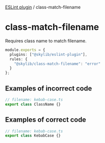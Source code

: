 [ESLint plugin](https://ilyub.github.io/eslint-plugin/) / class-match-filename

# class-match-filename

Requires class name to match filename.

```ts
module.exports = {
  plugins: ["@skylib/eslint-plugin"],
  rules: {
    "@skylib/class-match-filename": "error"
  }
};
```

## Examples of incorrect code

```ts
// filename: kebab-case.ts
export class ClassName {}
```

## Examples of correct code

```ts
// filename: kebab-case.ts
export class KebabCase {}
```